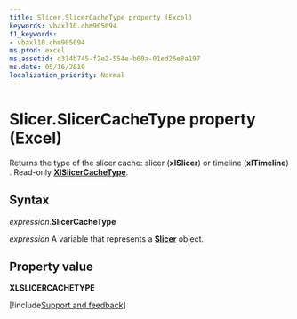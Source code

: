 ```yaml
---
title: Slicer.SlicerCacheType property (Excel)
keywords: vbaxl10.chm905094
f1_keywords:
- vbaxl10.chm905094
ms.prod: excel
ms.assetid: d314b745-f2e2-554e-b60a-01ed26e8a197
ms.date: 05/16/2019
localization_priority: Normal
---
```



# Slicer.SlicerCacheType property (Excel)

Returns the type of the slicer cache: slicer (**xlSlicer**) or timeline (**xlTimeline**) . Read-only **[XlSlicerCacheType](excel.xlslicercachetype.md)**.


## Syntax

_expression_.**SlicerCacheType**

_expression_ A variable that represents a **[Slicer](Excel.Slicer.md)** object.


## Property value

**XLSLICERCACHETYPE**




[!include[Support and feedback](~/includes/feedback-boilerplate.md)]